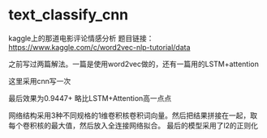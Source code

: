 # text_classify_cnn

kaggle上的那道电影评论情感分析
题目链接：https://www.kaggle.com/c/word2vec-nlp-tutorial/data

之前写过两篇解法。一篇是使用word2vec做的，还有一篇用的LSTM+attention

这里采用cnn写一次

最后效果为0.9447+ 略比LSTM+Attention高一点点

网络结构采用3种不同规格的1维卷积核卷积词向量。然后把结果拼接在一起，取每个卷积核的最大值，然后放入全连接网络拟合。
最后的模型采用了l2的正则化